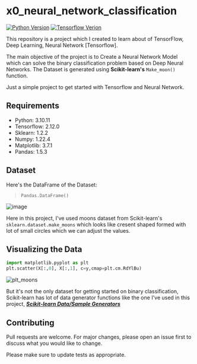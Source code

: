 # x0_neural_network_classification

[![Python Version](https://img.shields.io/badge/language-python3.6-yellow.svg)](https://www.python.org/downloads/) [![Tensorflow Verion](https://img.shields.io/badge/language-tensorflow2.12-teal.svg)](https://www.tensorflow.org/install)



This repository is a project which I created to learn about of TensorFlow, Deep Learning, Neural Network [Tensorflow].

The main objective of the project is to Create a Neural Network Model which can solve the binary classification problem based on Deep Neural Networks.
The Dataset is generated using **Scikit-learn's** `Make_moon()` function.

Just a simple project to get started with Tensorflow and Neural Network.

## Requirements

- Python: 3.10.11
- Tensorflow: 2.12.0
- Sklearn: 1.2.2
- Numpy: 1.22.4
- Matplotlib: 3.7.1
- Pandas: 1.5.3

## Dataset
Here's the DataFrame of the Dataset:
> `Pandas.DataFrame()`

![image](https://github.com/Tharun-02/x0_neural_network_classification/assets/83574493/1e2569b9-f741-44eb-9ddf-e367389c8355)


Here in this project, I've used moons dataset from Scikit-learn's `sklearn.dataset.make_moons` which looks like cresent shaped formed with lot of small circles which we can adjust the values.

## Visualizing the Data
```python
import matplotlib.pyplot as plt
plt.scatter(X[:,0], X[:,1], c=y,cmap=plt.cm.RdYlBu)
```
![plt_moons](https://github.com/Tharun-02/x0_neural_network_classification/assets/83574493/8a9c353d-b292-474a-8b3a-9db819a8feaa)

But it's not the only dataset for getting started on binary classification, Scikit-learn has lot of data generator functions like the one I've used in this project,
[***Scikit-learn Data/Sample Generators***](https://scikit-learn.org/stable/modules/classes.html#module-sklearn.datasets)

## Contributing

Pull requests are welcome. For major changes, please open an issue first
to discuss what you would like to change.

Please make sure to update tests as appropriate.

